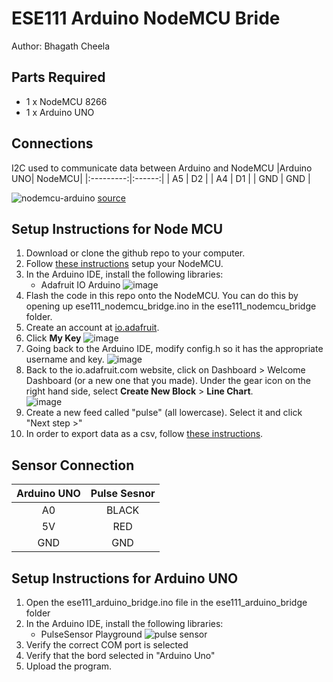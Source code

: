 # ESE111 Arduino NodeMCU Bride
Author: Bhagath Cheela

## Parts Required
- 1 x NodeMCU 8266
- 1 x Arduino UNO

## Connections
I2C used to communicate data between Arduino and NodeMCU
|Arduino UNO| NodeMCU|
|:---------:|:------:|
|  A5       |  D2    |
|  A4       |  D1    |
|  GND      |  GND   |

![nodemcu-arduino](https://user-images.githubusercontent.com/47292036/144721298-40cd3a91-ecd6-45a7-b419-578cd9c42118.jpg)
 [source](https://www.electronicwings.com/nodemcu/nodemcu-i2c-with-arduino-ide)
## Setup Instructions for Node MCU
1. Download or clone the github repo to your computer. 
2. Follow [these instructions](https://docs.google.com/document/d/17QhpRgrozE3ZZsFBizJNyipnE-AXzO-qaewx7TUlNto/edit#heading=h.c6uv5nikp79h) setup your NodeMCU.
3. In the Arduino IDE, install the following libraries:
    - Adafruit IO Arduino
    ![image](https://user-images.githubusercontent.com/13370293/141794987-151290ae-77a6-4a9b-80d6-f9b93450d9e4.png)
4. Flash the code in this repo onto the NodeMCU. You can do this by opening up ese111_nodemcu_bridge.ino in the ese111_nodemcu_bridge folder.
5. Create an account at [io.adafruit](https://io.adafruit.com/).
6. Click **My Key**
  ![image](https://user-images.githubusercontent.com/13370293/141810450-eb952459-161e-4549-b77d-d8c24b09f5e5.png)
7. Going back to the Arduino IDE, modify config.h so it has the appropriate username and key.
  ![image](https://user-images.githubusercontent.com/13370293/141795754-0cc49a75-e0c7-4a65-9f48-768a1c3b0d46.png)
8. Back to the io.adafruit.com website, click on Dashboard > Welcome Dashboard (or a new one that you made). Under the gear icon on the right hand side, select **Create New Block** > **Line Chart**.  
  ![image](https://user-images.githubusercontent.com/13370293/141811275-90756bc9-85ad-4972-82bd-63e98c0e584f.png)
9. Create a new feed called "pulse" (all lowercase). Select it and click "Next step >"
10. In order to export data as a csv, follow [these instructions](https://io.adafruit.com/blog/tips/2016/09/12/exporting-data/).

## Sensor Connection
|Arduino UNO| Pulse Sesnor|
|:---------:|:-----------:|
|  A0       |  BLACK      |
|  5V       |  RED        |
|  GND      |  GND        |

## Setup Instructions for Arduino UNO
1. Open the ese111_arduino_bridge.ino file in the ese111_arduino_bridge folder
2. In the Arduino IDE, install the following libraries:
    - PulseSensor Playground
![pulse sensor](https://user-images.githubusercontent.com/47292036/144721332-1dd29e71-14e6-48fb-b14b-08f669ebaf6e.png)
3. Verify the correct COM port is selected
4. Verify that the bord selected in "Arduino Uno"
5. Upload the program. 
